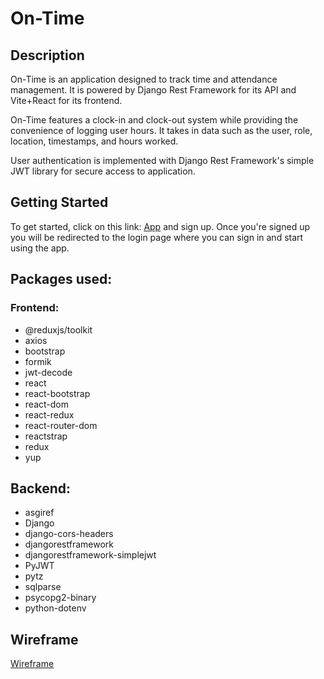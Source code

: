 # On-Time

## Description

On-Time is an application designed to track time and attendance management. It is powered by Django Rest Framework for its API and Vite+React for its frontend.

On-Time features a clock-in and clock-out system while providing the convenience of logging user hours. It takes in data such as the user, role, location, timestamps, and hours worked.

User authentication is implemented with Django Rest Framework's simple JWT library for secure access to application.

 ## Getting Started

To get started, click on this link: [App](https://on-time.us-cdp2.choreoapps.dev) and sign up. Once you're signed up you will be redirected to the login page where you can sign in and start using the app.

## Packages used:

### Frontend:

- @reduxjs/toolkit
- axios
- bootstrap
- formik
- jwt-decode
- react
- react-bootstrap
- react-dom
- react-redux
- react-router-dom
- reactstrap
- redux
- yup

## Backend:

- asgiref
- Django
- django-cors-headers
- djangorestframework
- djangorestframework-simplejwt
- PyJWT
- pytz
- sqlparse
- psycopg2-binary
- python-dotenv

## Wireframe

[Wireframe](https://www.figma.com/file/lYwzSn4JXiIFiyIsVbTzl9/On-Time-Wireframe?type=design&mode=design&t=YQeVfW109JUvpNFz-1)
